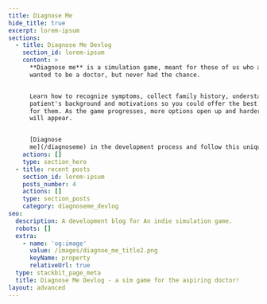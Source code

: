 ```yaml
---
title: Diagnose Me
hide_title: true
excerpt: lorem-ipsum
sections:
  - title: Diagnose Me Devlog
    section_id: lorem-ipsum
    content: >
      **Diagnose me** is a simulation game, meant for those of us who always
      wanted to be a doctor, but never had the chance.


      Learn how to recognize symptoms, collect family history, understand a
      patient's background and motivations so you could offer the best treatment
      for them. As the game progresses, more options open up and harder cases
      will appear.


      [Diagnose
      me](/diagnoseme) in the development process and follow this unique game!
    actions: []
    type: section_hero
  - title: recent posts
    section_id: lorem-ipsum
    posts_number: 4
    actions: []
    type: section_posts
    category: diagnoseme_devlog
seo:
  description: A development blog for An indie simulation game.
  robots: []
  extra:
    - name: 'og:image'
      value: /images/diagnoe_me_title2.png
      keyName: property
      relativeUrl: true
  type: stackbit_page_meta
  title: Diagnose Me Devlog - a sim game for the aspiring doctor!
layout: advanced
---
```

